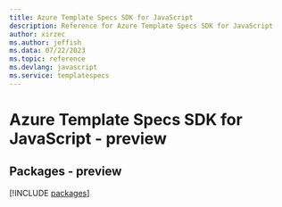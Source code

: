 ```yaml
---
title: Azure Template Specs SDK for JavaScript
description: Reference for Azure Template Specs SDK for JavaScript
author: xirzec
ms.author: jeffish
ms.data: 07/22/2023
ms.topic: reference
ms.devlang: javascript
ms.service: templatespecs
---
```

# Azure Template Specs SDK for JavaScript - preview
## Packages - preview
[!INCLUDE [packages](template-specs-index.md)]